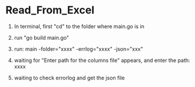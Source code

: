 # Read_From_Excel



1. In terminal, first "cd" to the folder where main.go is in

2. run "go build main.go"

3. run: main -folder="xxxx"  -errlog="xxxx" -json="xxx"

4. waiting for "Enter path for the columns file" appears, and enter the path: xxxx

5. waiting to check errorlog and get the json file
